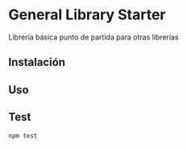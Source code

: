 General Library Starter
=======================

Librería básica punto de partida para otras librerías

## Instalación

## Uso

## Test

  `npm test`
